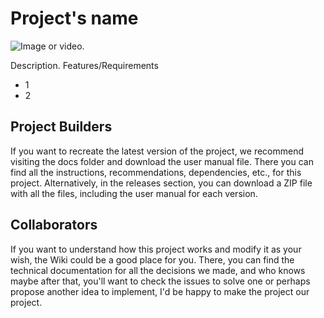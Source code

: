 # Project's name 

![Image](./docs/assets/) or video.

Description.
Features/Requirements
- 1
- 2

## Project Builders
If you want to recreate the latest version of the project, we recommend visiting the docs folder and download the user manual file. There you can find all the instructions, recommendations, dependencies, etc., for this project. Alternatively, in the releases section, you can download a ZIP file with all the files, including the user manual for each version.

## Collaborators
If you want to understand how this project works and modify it as your wish, the Wiki could be a good place for you. There, you can find the technical documentation for all the decisions we made, and who knows maybe after that, you'll want to check the issues to solve one or perhaps propose another idea to implement, I'd be happy to make the project our project.
